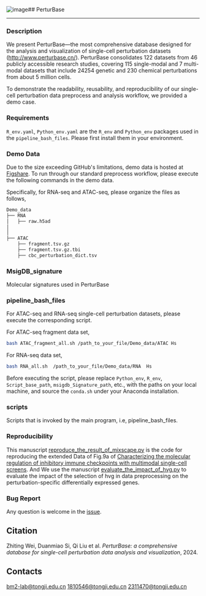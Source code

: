 ![image](https://github.com/user-attachments/assets/063109cc-b503-4297-affc-339dc597d56e)## PerturBase

---

### Description

We present PerturBase—the most comprehensive database designed for the analysis and visualization of single-cell perturbation datasets (http://www.perturbase.cn/). PerturBase consolidates 122 datasets from 46 publicly accessible research studies, covering 115 single-modal and 7 multi-modal datasets that include 24254 genetic and 230 chemical perturbations from about 5 million cells.

To demonstrate the readability, reusability, and reproducibility of our single-cell perturbation data preprocess and analysis workflow, we provided a demo case.

### Requirements
`R_env.yaml`, `Python_env.yaml` are the `R_env` and `Python_env` packages used in the `pipeline_bash_files`. Please first install them in your environment.

### Demo Data

Due to the size exceeding GitHub's limitations, demo data is hosted at [Figshare](https://figshare.com/s/dddc4ddf91d0b100fd6c). To run through our standard preprocess workflow, please execute the following commands in the demo data.

Specifically, for RNA-seq and ATAC-seq, please organize the files as follows,

```bash
Demo_data
├── RNA
│   ├── raw.h5ad
│   
│   
├── ATAC
    ├── fragment.tsv.gz
    ├── fragment.tsv.gz.tbi
    ├── cbc_perturbation_dict.tsv
```

### MsigDB_signature

Molecular signatures used in PerturBase

### pipeline_bash_files

For ATAC-seq and RNA-seq single-cell perturbation datasets, please execute the corresponding script. 

For ATAC-seq fragment data set,

```bash
bash ATAC_fragment_all.sh /path_to_your_file/Demo_data/ATAC Hs
```

For RNA-seq data set, 

```bash
bash RNA_all.sh  /path_to_your_file/Demo_data/RNA  Hs
```

Before executing the script, please replace `Python_env`, `R_env`, `Script_base_path`, `msigdb_Signature_path`, etc., with the paths on your local machine, and source the `conda.sh` under your Anaconda installation.

### scripts

Scripts that is invoked by the main program, i.e, pipeline_bash_files.

### Reproducibility

This manuscript [reproduce_the_result_of_mixscape.py](Reproducibility/reproduce_the_result_of_mixscape.py) is the code for reproducing the extended Data of Fig.9a of [Characterizing the molecular regulation of inhibitory immune checkpoints with multimodal single-cell screens](https://www.nature.com/articles/s41588-021-00778-2). And We use the manuscript [evaluate_the_impact_of_hvg.py](Reproducibility/evaluate_the_impact_of_hvg.py) to evaluate the impact of the selection of hvg in data preprocessing on the perturbation-specific differentially expressed genes.

### Bug Report

Any question is welcome in the [issue](https://github.com/bm2-lab/PerturBase/issues).

## Citation

Zhiting Wei, Duanmiao Si, Qi Liu et al. *PerturBase: a comprehensive database for single-cell perturbation data analysis and visualization*, 2024.

## Contacts

bm2-lab@tongji.edu.cn
1810546@tongji.edu.cn
2311470@tongji.edu.cn
